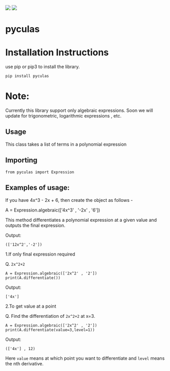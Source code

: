 ![](https://img.shields.io/badge/license-MIT-yellowgreen)
![](https://img.shields.io/badge/python-3.8-red)

# pyculas

# Installation Instructions
use pip or pip3 to install the library.
```
pip install pyculas
```
# Note:
Currently this library support only algebraic expressions. Soon we will update for trigonometric, logarithmic expressions , etc.

## Usage

This class takes a list of terms in a polynomial expression

## Importing

```
from pyculas import Expression
```

## Examples of usage:

If you have 4x^3 - 2x + 6, then create the object as follows -

A = Expression.algebraic(['4x^3' , '-2x' , '6'])

This method differentiates a polynomial expression at a given value and outputs the final expression.

Output:

`(['12x^2','-2'])`
        
1.If only final expression required

Q. `2x^2+2`

```
A = Expression.algebraic(['2x^2' , '2'])
print(A.differentiate())
```
Output:

`['4x']`

2.To get value at a point

Q. Find the differentiation of `2x^2+2` at x=3. 

```
A = Expression.algebraic(['2x^2' , '2'])
print(A.differentiate(value=3,level=1))
```
Output:

`(['4x'] , 12)`     

Here `value` means at which point you want to differentiate and `level` means the nth derivative.


